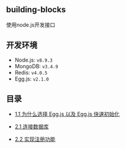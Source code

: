 ## building-blocks

使用node.js开发接口

## 开发环境

- Node.js:  `v8.9.3`
- MongoDB:  `v3.4.9`
- Redis: `v4.0.5`
- Egg.js:  `v2.1.0`

## 目录

- [1.1 为什么选择 Egg.js 以及 Egg.js 快速初始化](book/1.1%20为什么选择%20Egg.js%20以及%20Egg.js%20快速初始化.md)

- [2.1 连接数据库](book/2.1%20连接数据库.md)

- [2.2 实现注册功能](book/2.2%20实现注册功能.md)